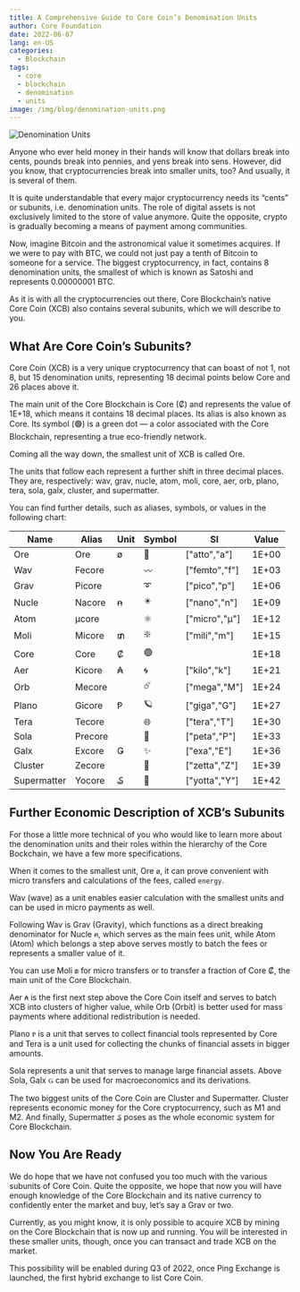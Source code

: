 ```yaml
---
title: A Comprehensive Guide to Core Coin’s Denomination Units
author: Core Foundation
date: 2022-06-07
lang: en-US
categories:
  - Blockchain
tags:
  - core
  - blockchain
  - denomination
  - units
image: /img/blog/denomination-units.png
---
```

![Denomination Units](/img/blog/denomination-units.png "Denomination Units")

Anyone who ever held money in their hands will know that dollars break into cents, pounds break into pennies, and yens break into sens. However, did you know, that cryptocurrencies break into smaller units, too? And usually, it is several of them.

<!--truncate-->

It is quite understandable that every major cryptocurrency needs its “cents” or subunits, i.e. denomination units. The role of digital assets is not exclusively limited to the store of value anymore. Quite the opposite, crypto is gradually becoming a means of payment among communities.

Now, imagine Bitcoin and the astronomical value it sometimes acquires. If we were to pay with BTC, we could not just pay a tenth of Bitcoin to someone for a service. The biggest cryptocurrency, in fact, contains 8 denomination units, the smallest of which is known as Satoshi and represents 0.00000001 BTC.

As it is with all the cryptocurrencies out there, Core Blockchain’s native Core Coin (XCB) also contains several subunits, which we will describe to you.

## What Are Core Coin’s Subunits?

Core Coin (XCB) is a very unique cryptocurrency that can boast of not 1, not 8, but 15 denomination units, representing 18 decimal points below Core and 26 places above it.

The main unit of the Core Blockchain is Core (₡) and represents the value of 1E+18, which means it contains 18 decimal places. Its alias is also known as Core. Its symbol (🟢️️) is a green dot — a color associated with the Core Blockchain, representing a true eco-friendly network.

Coming all the way down, the smallest unit of XCB is called Ore.

The units that follow each represent a further shift in three decimal places. They are, respectively: wav, grav, nucle, atom, moli, core, aer, orb, plano, tera, sola, galx, cluster, and supermatter.

You can find further details, such as aliases, symbols, or values in the following chart:

| Name | Alias | Unit | Symbol | SI | Value |
|---|---|---|---|---|---|
| Ore | Ore | ø | 🔷 | ["atto","a"] | 1E+00 |
| Wav | Fecore |  | 〰️ | ["femto","f"] | 1E+03 |
| Grav | Picore |  | ➰ | ["pico","p"] | 1E+06 |
| Nucle | Nacore | ꞥ | ✴️ | ["nano","n"] | 1E+09 |
| Atom | μcore |  | ⚛️ | ["micro","μ"] | 1E+12 |
| Moli | Micore | ₥ | ❇️ | ["mili","m"] | 1E+15 |
| Core | Core | ₡ | 🟢️️   |  | 1E+18 |
| Aer | Kicore | ₳ | 🌀️  | ["kilo","k"] | 1E+21 |
| Orb | Mecore |  | ☄️ | ["mega","M"] | 1E+24 |
| Plano | Gicore | Ᵽ | 🪐️  | ["giga","G"] | 1E+27 |
| Tera | Tecore |  | 🌐️  | ["tera","T"] | 1E+30 |
| Sola | Precore |  | 💫️  | ["peta","P"] | 1E+33 |
| Galx | Excore | Ǥ | ✨️ | ["exa","E"] | 1E+36 |
| Cluster | Zecore |  | 💠️  | ["zetta","Z"] | 1E+39 |
| Supermatter | Yocore | ₷ | 🔱 | ["yotta","Y"] | 1E+42 |

## Further Economic Description of XCB’s Subunits

For those a little more technical of you who would like to learn more about the denomination units and their roles within the hierarchy of the Core Bockchain, we have a few more specifications.

When it comes to the smallest unit, Ore `ø`, it can prove convenient with micro transfers and calculations of the fees, called `energy`.

Wav (wave) as a unit enables easier calculation with the smallest units and can be used in micro payments as well.

Following Wav is Grav (Gravity), which functions as a direct breaking denominator for Nucle `ꞥ`, which serves as the main fees unit, while Atom (Atom) which belongs a step above serves mostly to batch the fees or represents a smaller value of it.

You can use Moli `₥` for micro transfers or to transfer a fraction of Core ₡, the main unit of the Core Blockchain.

Aer `₳` is the first next step above the Core Coin itself and serves to batch XCB into clusters of higher value, while Orb (Orbit) is better used for mass payments where additional redistribution is needed.

Plano `Ᵽ` is a unit that serves to collect financial tools represented by Core and Tera is a unit used for collecting the chunks of financial assets in bigger amounts.

Sola represents a unit that serves to manage large financial assets. Above Sola, Galx `Ǥ` can be used for macroeconomics and its derivations.

The two biggest units of the Core Coin are Cluster and Supermatter. Cluster represents economic money for the Core cryptocurrency, such as M1 and M2. And finally, Supermatter `₷` poses as the whole economic system for Core Blockchain.

## Now You Are Ready

We do hope that we have not confused you too much with the various subunits of Core Coin. Quite the opposite, we hope that now you will have enough knowledge of the Core Blockchain and its native currency to confidently enter the market and buy, let’s say a Grav or two.

Currently, as you might know, it is only possible to acquire XCB by mining on the Core Blockchain that is now up and running. You will be interested in these smaller units, though, once you can transact and trade XCB on the market.

This possibility will be enabled during Q3 of 2022, once Ping Exchange is launched, the first hybrid exchange to list Core Coin.
